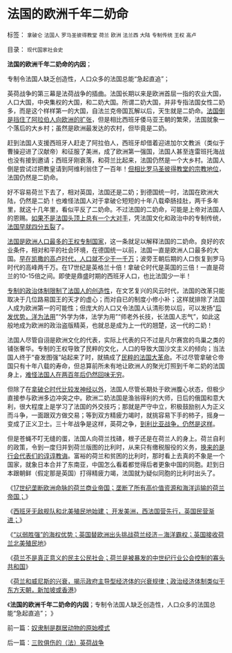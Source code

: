 # 法国的欧洲千年二奶命

标签： `拿破仑` `法国人` `罗马圣彼得教堂` `荷兰` `欧洲` `法兰西` `大陆` `专制传统` `王权` `高卢` 

目录： `现代国家社会史`

**法国的欧洲千年二奶命的内因**；

专制令法国人缺乏创造性，人口众多的法国总能“急起直追”；

英荷战争的第三幕是法荷战争的插曲。法国长期以来是欧洲首屈一指的农业大国，人口大国，中央集权的大国，和二奶大国。所谓二奶大国，并非专指法国女性二奶多，而是这个样样第一的大国，自法兰克帝国瓦解以后，天生就是二奶命。[法国倒是挡住了阿拉伯人向欧洲的扩张](../../../2010/5/24/法兰克人的帝国从来没有存在过.md)，但是相比西班牙倭马亚王朝的繁荣，法国就象一个落后的大乡村；虽然是欧洲最发达的农村，但毕竟是二奶。

赶到法国人支援西班牙人赶走了阿拉伯人，西班牙却借着迎进加尔文教派（类似于曹操迎进了汉献帝）和征服了美洲，成了欧洲第一强国，法国人甚至连雷班托海战也没有接到邀请；西班牙刚衰落，和荷兰比起来，法国仍然是一个大乡村。法国人倒是尝试过把教皇请到阿维利翁住了一百年！[但相比罗马圣彼得教堂的宗教地位](../../../2010/11/13/基督教曾经不宽容；老基督教也成为异端Gnostics.md)，法国仍然是二奶命。

好不容易荷兰下去了，相对英国，法国还是二奶；到德国统一时，法国在欧洲大陆，仍然是二奶！也难怪法国人对于拿破仑短短的十年八载牵肠挂肚，两千多年里，就这十几年里，看似平反了二奶命。不过法国的二奶命，可能是上帝对法国人的恩赐。[如果不是法国头顶上总有一个大对手](../../../2009/9/28/示形于外实侵于内的爱国道德明星.md)，凭法国文化和政治中的专制传统，[法国早就四分五裂](../../../2010/10/14/为什么只有私有制社会才有议会.md)了。

[法国是欧洲人口最多的王权专制国家](../../../2011/3/9/英王why对大宪章有诚信？法国弱在那里？.md)，这一条就足以解释法国的二奶命。良好的农业条件，相对和平的社会环境，在德国统一以前，法国一直是欧洲人口最多的大国。[早在凯撒的高卢时代，人口就不少于一千万](../../../2010/12/5/引狼入室复引狼入室的蛮族入侵，高卢不复存在了.md)；波旁王朝后期的人口恢复到罗马时代的高峰两千万。在17世纪是英格兰十倍！拿破仑时代是英国的三倍！一直是荷兰的10-15倍之间。即使是鼎盛时期的西班牙人口，也比法国少一半！

[专制的政治体制限制了法国人的创造性](../../../2011/5/13/民主取决于默认权益归属权.md)，在文艺复兴的风云时代，法国的改革只能取决于几位路易国王的天才的虚心；而对自已的制度小修小补；这样就排除了法国人成为欧洲第一的可能性；但庞大的人口又令法国人认清形势以后，可以发扬“[后发优势，洋为法用](../../../2010/5/31/中国历史上从来没有领先过.md)”“外学为体，法学为用”“师老外长技，长法国人志气”，如此这般地成为欧洲的政治盗版精英，也就总是成为上一代的翘楚，这一代的二奶！

法国人尽管自诩是欧洲文化的代表，实际上代表的只不过是凡尔赛宫的鸟巢之类的铺张奢华。专制的王权导致了民粹的文化，人口的导致大国沙文主义的倾向；当法国人终于“奋发图强”站起来了时，就搞成了[民粹的法国大革命](../../../2011/3/12/法国大革命是社会主义民粹运动.md)。不过尽管拿破仑帝国只有十年八载的寿命，但总算前所未有地让欧洲人的聚光灯照到千年二奶的法国身上，[难怪法国人在两百年后仍然回味无穷](../../../2009/9/28/中国怀旧复古的乌托邦传统文化.md)。

但除了在[拿破仑时代比较发神经以外](../../../2011/3/11/为什么英国是法国大革命的死敌？.md)，法国人尽管长期处于欧洲腹心状态，但极少直接参与欧洲多边冲突之中。欧洲二奶法国是渔翁得利的大师，日后的俄国和意大利，很大程度上是学习了法国的外交技巧；那就是严守中立，积极鼓励别人为正义而斗争，一面跟双方做交易；等到双方精疲力竭时，就挑容易下手的柿子，摇身一变成了正义卫士。三十年战争是这样，英荷之争，[到利比亚战争，仍然是这样](../../../2011/3/25/非法无正义；不要信仰“内战不可避免”；.md)。

但是苍蝇不叮无缝的蛋，法国人向荷兰找碴，根子还是在荷兰人的身上。荷兰自利的政策，令到一度归并到荷兰版图的比利时，从来只有缴税服役的义务，[换来的是行会代表们的谆谆教诲](http://blog.sina.com.cn/s/blog_624dbcbd0100tnzj.html)。富裕的荷兰和贫困的比利时，那时看上去真的不象是一个国家，就象日本合并了东南亚，中国怎么看着都觉得后者更象中国的同胞。赶到日本跟朝鲜（假定那是英国）打得精疲力竭，法国就为疑似同胞的比利时出头了。

《[17世纪垄断欧洲命脉的荷兰商业帝国；垄断了所有高价值资源和海洋运输的荷兰帝国；](../../../2011/8/18/垄断欧洲命脉的荷兰商业帝国.md)》

《[西班牙无敌舰队和北美殖民地始建；
开发美洲，西法国营先行，英国民营渐进；](../../../2011/8/18/无敌舰队和小英王国的殖民地.md)》

《[“以弱胜强”的海权优势；英国替欧洲出头挑战荷兰经济－海洋霸权；英国接收荷兰北美殖民地](../../../2011/8/19/“以弱胜强”的英荷战争的海权.md)》

《[荷兰不是真正意义的民主公民社会；荷兰是被暴发的中世纪行业公会控制的寡头共和国](../../../2011/8/19/荷兰不是真正意义的民主公民社会.md)》

《[荷兰和威尼斯的兴衰，揭示政府主导型经济体的兴衰规律；政治经济体制类似于东方天朝，新加坡或香港](../../../2011/8/19/“成也行会，败也行会”的荷兰和威尼斯.md)》

《**法国的欧洲千年二奶命的内因**；专制令法国人缺乏创造性，人口众多的法国总能“急起直追”； 》

前一篇：[奴隶制是群居动物的原始模式](../../../2011/8/20/奴隶制是群居动物的原始模式.md)

后一篇：[三败俱伤的（法）英荷战争](../../../2011/8/20/三败俱伤的（法）英荷战争.md)